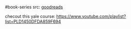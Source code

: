 #book-series 
src: [goodreads](https://www.goodreads.com/series/69710-la-divina-commedia) 

checout this yale course: https://www.youtube.com/playlist?list=PLD1450DFDA859F694


